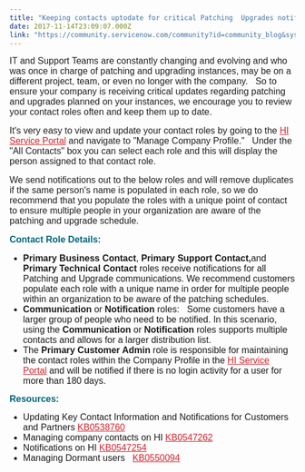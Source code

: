 ```yaml
---
title: "Keeping contacts uptodate for critical Patching  Upgrades notifications"
date: 2017-11-14T23:09:07.000Z
link: "https://community.servicenow.com/community?id=community_blog&sys_id=65ace225dbd0dbc01dcaf3231f961951"
---
```

<p style="color: #202020; font-family: Calibri, Arial, sans-serif; font-size: 15px;"><span style="font-size: 12pt; font-family: arial, helvetica, sans-serif;">IT and Support Teams are constantly changing and evolving and who was once in charge of patching and upgrading instances, may be on a different project, team, or even no longer with the company.   So to ensure your company is receiving critical updates regarding patching and upgrades planned on your instances, we encourage you to review your contact roles often and keep them up to date.   </span></p><p style="color: #202020; font-family: Calibri, Arial, sans-serif; font-size: 15px;"><span style="font-size: 12pt; font-family: arial, helvetica, sans-serif;"> </span></p><p style="color: #202020; font-family: Calibri, Arial, sans-serif; font-size: 15px;"><span style="font-size: 12pt; font-family: arial, helvetica, sans-serif;">It's very easy to view and update your contact roles by going to the <a title="rvicenow.us.newsweaver.com/sales-news/1udnicdww3o1ngakq8vsiy?a=6&p=69832&t=24363" href="http://servicenow.us.newsweaver.com/sales-news/1udnicdww3o1ngakq8vsiy?a=6&amp;p=69832&amp;t=24363" rel="noopener" style="color: #d1222b;" target="_blank">HI Service Portal</a> and navigate to "Manage Company Profile."   Under the "All Contacts" box you can select each role and this will display the person assigned to that contact role.     </span></p><p style="color: #202020; font-family: Calibri, Arial, sans-serif; font-size: 15px;"></p><p style="color: #202020; font-family: Calibri, Arial, sans-serif; font-size: 15px;"><span style="font-size: 12pt; font-family: arial, helvetica, sans-serif;">We send notifications out to the below roles and will remove duplicates if the same person's name is populated in each role, so we do recommend that you populate the roles with a unique point of contact to ensure multiple people in your organization are aware of the patching and upgrade schedule.</span></p><p style="color: #202020; font-family: Calibri, Arial, sans-serif; font-size: 15px;"><span style="font-size: 12pt; font-family: arial, helvetica, sans-serif;"> </span></p><p style="color: #202020; font-family: Calibri, Arial, sans-serif; font-size: 15px;"><span style="color: #006578; font-size: 12pt; font-family: arial, helvetica, sans-serif;"><strong>Contact Role Details: </strong></span></p><ul><li><span style="font-size: 12pt; font-family: arial, helvetica, sans-serif;"><strong>Primary Business Contact</strong>, <strong>Primary Support Contact,</strong>and <strong>Primary Technical Contact</strong> roles receive notifications for all Patching and Upgrade communications. We recommend customers populate each role with a unique name in order for multiple people within an organization to be aware of the patching schedules.</span></li><li><span style="font-size: 12pt; font-family: arial, helvetica, sans-serif;"><strong>Communication</strong> or <strong>Notification </strong>roles:   Some customers have a larger group of people who need to be notified. In this scenario, using the <strong>Communication</strong> or <strong>Notification </strong>roles supports multiple contacts and allows for a larger distribution list. </span></li><li><span style="font-size: 12pt; font-family: arial, helvetica, sans-serif;">The <strong>Primary Customer Admin</strong> role is responsible for maintaining the contact roles within the Company Profile in the <a title="rvicenow.us.newsweaver.com/sales-news/1udnicdww3o1ngakq8vsiy?i=2&a=6&p=69832&t=24363" href="http://servicenow.us.newsweaver.com/sales-news/1udnicdww3o1ngakq8vsiy?i=2&amp;a=6&amp;p=69832&amp;t=24363" rel="noopener" style="color: #d1222b;" target="_blank">HI Service Portal</a> and will be notified if there is no login activity for a user for more than 180 days. </span></li></ul><p></p><p><span style="color: #006578; font-size: 12pt; font-family: arial, helvetica, sans-serif;"><strong>Resources:</strong></span></p><ul><li><span style="font-size: 12pt; font-family: arial, helvetica, sans-serif;">Updating Key Contact Information and Notifications for Customers and Partners <a title="rvicenow.us.newsweaver.com/sales-news/1to5ely1qzk1ngakq8vsiy?a=6&p=69832&t=24363" href="http://servicenow.us.newsweaver.com/sales-news/1to5ely1qzk1ngakq8vsiy?a=6&amp;p=69832&amp;t=24363" rel="noopener" style="color: #d1222b;" target="_blank">KB0538760</a></span></li><li><span style="font-size: 12pt; font-family: arial, helvetica, sans-serif;">Managing company contacts on HI <a title="rvicenow.us.newsweaver.com/sales-news/yg619or0rvg1ngakq8vsiy?a=6&p=69832&t=24363" href="http://servicenow.us.newsweaver.com/sales-news/yg619or0rvg1ngakq8vsiy?a=6&amp;p=69832&amp;t=24363" rel="noopener" style="color: #d1222b;" target="_blank">KB0547262</a></span></li><li><span style="font-size: 12pt; font-family: arial, helvetica, sans-serif;">Notifications on HI <a title="rvicenow.us.newsweaver.com/sales-news/1mbnutvee001ngakq8vsiy?a=6&p=69832&t=24363" href="http://servicenow.us.newsweaver.com/sales-news/1mbnutvee001ngakq8vsiy?a=6&amp;p=69832&amp;t=24363" rel="noopener" style="color: #d1222b;" target="_blank">KB0547254</a> </span></li><li><span style="font-size: 12pt; font-family: arial, helvetica, sans-serif;">Managing Dormant users   <a title="rvicenow.us.newsweaver.com/sales-news/jt8jybejvar1ngakq8vsiy?a=6&p=69832&t=24363" href="http://servicenow.us.newsweaver.com/sales-news/jt8jybejvar1ngakq8vsiy?a=6&amp;p=69832&amp;t=24363" rel="noopener" style="color: #d1222b;" target="_blank">KB0550094</a></span></li></ul>